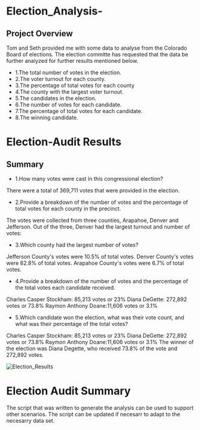 # Election_Analysis-
## Project Overview

Tom and Seth provided me with some data to analyse from the Colorado Board of elections. The election committe has requested that the data be further analyzed for further results mentioned below.

- 1.The total number of votes in the election.
- 2.The voter turnout for each county.
- 3.The percentage of total votes for each county
- 4.The county with the largest voter turnout.
- 5.The candidates in the election.
- 6.The number of votes for each candidate.
- 7.The percentage of total votes for each candidate.
- 8.The winning candidate.

# Election-Audit Results 
## Summary

- 1.How many votes were cast in this congressional election?

 There were a total of 369,711 votes that were provided in the election.
 
- 2.Provide a breakdown of the number of votes and the percentage of total votes for each county in the precinct.

The votes were collected from three counties, Arapahoe, Denver and Jefferson. Out of the three, Denver had the largest turnout and number of votes:

- 3.Which county had the largest number of votes?

Jefferson County's votes were 10.5% of total votes. Denver County's votes were 82.8% of total votes. Arapahoe County's votes were 6.7% of total votes.

- 4.Provide a breakdown of the number of votes and the percentage of the total votes each candidate received.

Charles Casper Stockham: 85,213 votes or 23%
Diana DeGette: 272,892 votes or 73.8%
Raymon Anthony Doane:11,606 votes or 3.1%

- 5.Which candidate won the election, what was their vote count, and what was their percentage of the total votes?

Charles Casper Stockham: 85,213 votes or 23%
Diana DeGette: 272,892 votes or 73.8%
Raymon Anthony Doane:11,606 votes or 3.1%
The winner of the election was Diana Degette, who received 73.8% of the vote and 272,892 votes.

![Election_Results](https://user-images.githubusercontent.com/55515005/137073607-68d03f36-2d4b-4a31-b581-93942970f993.png)



# Election Audit Summary 
 The script that was written to generate the analysis can be used to support other scenarios. The script can be updated if necesarr to adapt to the necesarry data set. 
